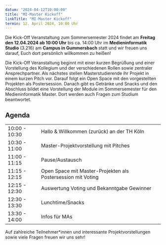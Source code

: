 ```yaml
---
datum: "2024-04-12T10:00:00"
title: "MI-Master Kickoff"
linkTitle: "MI-Master Kickoff"
termin: 12. April 2024, 10:00 Uhr
---
```


Die Kick-Off Veranstaltung zum Sommersemester 2024 findet am **Freitag den 12.04.2024 ab 10:00 Uhr** bis ca. 14:00 Uhr im **Medieninformatik Studio** (3.216) am **Campus in Gummersbach** statt und wir freuen uns darauf, Euch dort persönlich willkommen zu heißen! 

Die Kick-Off Veranstaltung beginnt mit einer kurzen Begrüßung und einer Vorstellung des Kollegium und der verschiedenen Rollen sowie zentraler Ansprechpartner. Als nächstes stellen Masterstudierende ihr Projekt in einem kurzen Pitch vor. Darauf folgt ein Open Space mit den vorgestellten Projekten als Postersession. Danach gibt es Getränke und Snacks und den Abschluss bildet eine Vorstellung der Module im Sommersemester für den Medieninformatik Master. Dort werden auch Fragen zum Studium beantwortet.

## Agenda

<table>
<tr><td>10:00 - 10:30</td><td>Hallo & Willkommen (zurück) an der TH Köln</td></tr>
<tr><td>10:30 - 11:00</td><td>Master-Projektvorstellung mit Pitches</td></tr>
<tr><td>11:00 - 11:15</td><td>Pause/Austausch</td></tr>
<tr><td>11:15 - 12:15</td><td>Open Space mit Master-Projekten als Postersession mit Voting</td></tr>
<tr><td>12:15 - 12:30</td><td>Auswertung Voting und Bekanntgabe Gewinner</td></tr>
<tr><td>12:30 - 13:30</td><td>Lunchtime/Snacks</td></tr>
<tr><td>13:30 - 14:00</td><td>Infos für MAs</td></tr>
</table>

Auf zahlreiche Teilnehmer*innen und interessante Projektvorstellungen sowie viele Fragen freuen wir uns sehr!

